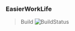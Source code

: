 ### EasierWorkLife
> Build  ![BuildStatus](https://travis-ci.org/atotto/travisci-golang-example.png)
